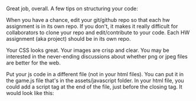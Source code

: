 Great job, overall. A few tips on structuring your code:

When you have a chance, edit your git/github repo so that each hw assignment is in its own repo. If you don't, it makes it really difficult for collaborators to clone your repo and edit/contribute to your code. Each HW assignment (aka project) should be in its own repo.

Your CSS looks great. Your images are crisp and clear. You may be interested in the never-ending discussions about whether png or jpeg files are better for the web. 

Put your js code in a different file (not in your html files). You can put it in the game.js file that's in the assets/javascript folder. In your html file, you could add a script tag at the end of the file, just before the closing </body> tag. It would look like this: <script src='javascript/game.js'></script>

